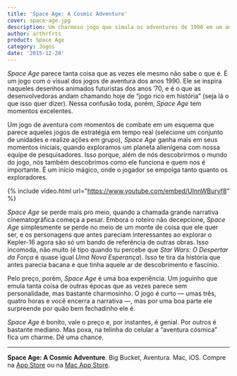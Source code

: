 ```yaml
---
title: 'Space Age: A Cosmic Adventure'
cover: space-age.jpg
description: Um charmoso jogo que simula os adventures de 1990 em um ambiente retrofuturista de 1970 direto no seu iPhone.
author: arthrfrts
product: Space Age
category: Jogos
date: '2015-12-28'
---
```


_Space Age_ parece tanta coisa que as vezes ele mesmo não sabe o que é. É um jogo com o visual dos jogos de aventura dos anos 1990. Ele se inspira naqueles desenhos animados futuristas dos anos ’70, e é o que as desenvolvedoras andam chamando hoje de “jogo rico em história” (seja lá o que isso quer dizer). Nessa confusão toda, porém, _Space Age_ tem momentos excelentes.

Um jogo de aventura com momentos de combate em um esquema que parece aqueles jogos de estratégia em tempo real (selecione um conjunto de unidades e realize ações em grupo), _Space Age_ ganha mais em seus momentos iniciais, quando exploramos um planeta alienígena com nossa equipe de pesquisadores. Isso porque, além de nós descobrirmos o mundo do jogo, nós também descobrimos como ele funciona e quem nos é importante. É um início mágico, onde o jogador se empolga tanto quanto os exploradores.

{% include video.html url="https://www.youtube.com/embed/UInnWBuryf8" %}

_Space Age_ se perde mais pro meio, quando a chamada grande narrativa cinematográfica começa a pesar. Embora o roteiro não decepcione, _Space Age_ simplesmente se perde no meio de um monte de coisa que ele quer ser, e os personagens que antes pareciam interessantes ao explorar o Kepler-16 agora são só um bando de referência de outras obras. Isso incomoda, não muito (é tipo quando tu percebe que _Star Wars: O Despertar da Força_ é quase igual _Uma Nova Esperança_). Isso te tira da história que antes parecia bacana e que tinha aquele ar de descobrimento e fascínio.

Pelo preço, porém, _Space Age_ é uma boa experiência. Um joguinho que emula tanta coisa de outras épocas que as vezes parece sem personalidade, mas bastante charmosinho. O jogo é curto — umas três, quatro horas e você encerra a narrativa —, mas por uma boa parte ele surpreende por quão bem fechadinho ele é.

_Space Age_ é bonito, vale o preço e, por instantes, é genial. Por outros é bastante mediano. Mas poxa, na telinha do celular a “aventura cósmica” fica um charme. Dê uma chance.

---

**Space Age: A Cosmic Adventure**. Big Bucket, Aventura. Mac, iOS. Compre na [App Store](https://itunes.apple.com/us/app/space-age-a-cosmic-adventure/id922380267?mt=8&ign-mpt=uo%3D4) ou na [Mac App Store](https://itunes.apple.com/br/app/space-age-a-cosmic-adventure/id959797548?mt=12).
